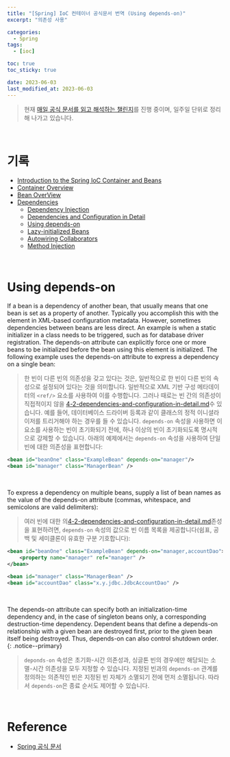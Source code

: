 ```yaml
---
title: "[Spring] IoC 컨테이너 공식문서 번역 (Using depends-on)"
excerpt: "의존성 사용"

categories:
  - Spring
tags:
  - [ioc]

toc: true
toc_sticky: true

date: 2023-06-03
last_modified_at: 2023-06-03
---
```


> 현재 [매일 공식 문서를 읽고 해석하는 챌린지](https://github.com/yeonise/daily-code-snippets)를 진행 중이며, 일주일 단위로 정리해 나가고 있습니다.

<br>

# 기록

- [Introduction to the Spring IoC Container and Beans](https://sully-tech.dev/spring/ioc-introduction/)
- [Container Overview](https://sully-tech.dev/spring/ioc-basics/)
- [Bean OverView](https://sully-tech.dev/spring/ioc-definition/)
- [Dependencies](https://sully-tech.dev/spring/ioc-dependencies/)
    - [Dependency Injection](https://sully-tech.dev/spring/ioc-factory-collaborators/)
    - [Dependencies and Configuration in Detail](https://sully-tech.dev/spring/ioc-factory-properties-detailed/)
    - [Using depends-on](https://sully-tech.dev/spring/ioc-factory-dependson/)
    - [Lazy-initialized Beans](https://sully-tech.dev/spring/ioc-factory-lazy-init/)
    - [Autowiring Collaborators](https://sully-tech.dev/spring/ioc-factory-autowire/)
    - [Method Injection](https://sully-tech.dev/spring/ioc-factory-method-injection/)

<br>

# Using depends-on

If a bean is a dependency of another bean, that usually means that one bean is set as a property of another. Typically
you accomplish this with the <ref/> element in XML-based configuration metadata. However, sometimes dependencies between
beans are less direct. An example is when a static initializer in a class needs to be triggered, such as for database
driver registration. The depends-on attribute can explicitly force one or more beans to be initialized before the bean
using this element is initialized. The following example uses the depends-on attribute to express a dependency on a
single bean:

> 한 빈이 다른 빈의 의존성을 갖고 있다는 것은, 일반적으로 한 빈이 다른 빈의 속성으로 설정되어 있다는 것을 의미합니다. 일반적으로 XML 기반 구성 메타데이터의 `<ref/>` 요소를 사용하여 이를 수행합니다.
> 그러나 때로는 빈 간의 의존성이 직접적이지
> 않을 [4-2-dependencies-and-configuration-in-detail.md](4-2-dependencies-and-configuration-in-detail.md)수 있습니다. 예를 들어,
> 데이터베이스 드라이버 등록과 같이 클래스의 정적 이니셜라이저를 트리거해야 하는 경우를 들 수 있습니다. `depends-on` 속성을
> 사용하면 이 요소를 사용하는 빈이 초기화되기 전에, 하나 이상의 빈이 초기화되도록 명시적으로 강제할 수 있습니다. 아래의 예제에서는 `depends-on` 속성을 사용하여 단일 빈에 대한 의존성을 표현합니다:

```xml
<bean id="beanOne" class="ExampleBean" depends-on="manager"/>
<bean id="manager" class="ManagerBean" />
```

<br>

To express a dependency on multiple beans, supply a list of bean names as the value of the depends-on attribute (commas,
whitespace, and semicolons are valid delimiters):

> 여러 빈에 대한 의[4-2-dependencies-and-configuration-in-detail.md](4-2-dependencies-and-configuration-in-detail.md)존성을
> 표현하려면, `depends-on` 속성의 값으로 빈 이름 목록을 제공합니다(쉼표, 공백 및 세미클론이 유효한 구분 기호합니다):

```xml
<bean id="beanOne" class="ExampleBean" depends-on="manager,accountDao">
	<property name="manager" ref="manager" />
</bean>

<bean id="manager" class="ManagerBean" />
<bean id="accountDao" class="x.y.jdbc.JdbcAccountDao" />
```

<br>

The depends-on attribute can specify both an initialization-time dependency and, in the case of singleton beans only, a
corresponding destruction-time dependency. Dependent beans that define a depends-on relationship with a given bean are
destroyed first, prior to the given bean itself being destroyed. Thus, depends-on can also control shutdown order.
{: .notice--primary}

> `deponds-on` 속성은 초기화-시간 의존성과, 싱글톤 빈의 경우에만 해당되는 소멸-시간 의존성을 모두 지정할 수 있습니다. 지정된 빈과의 `depends-on` 관계를 정의하는 의존적인 빈은 지정된 빈
> 자체가 소멸되기 전에 먼저 소멸됩니다. 따라서 `depends-on`은 종료 순서도 제어할 수 있습니다. 

<br>

# Reference

- [Spring 공식 문서](https://docs.spring.io/spring-framework/docs/current/reference/html/core.html#spring-core)